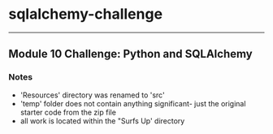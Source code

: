 # sqlalchemy-challenge
---
Module 10 Challenge: Python and SQLAlchemy
---

### Notes
* 'Resources' directory was renamed to 'src'
* 'temp' folder does not contain anything significant- just the original starter code from the zip file
* all work is located within the "Surfs Up' directory
